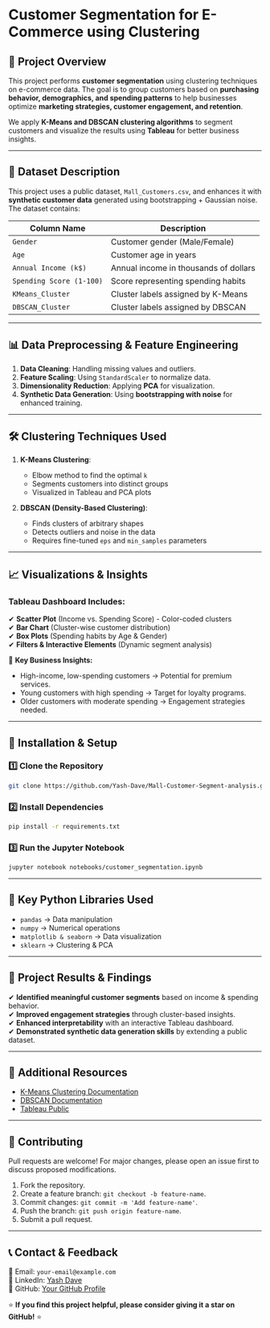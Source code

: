 # **Customer Segmentation for E-Commerce using Clustering**

## **📌 Project Overview**
This project performs **customer segmentation** using clustering techniques on e-commerce data. The goal is to group customers based on **purchasing behavior, demographics, and spending patterns** to help businesses optimize **marketing strategies, customer engagement, and retention**.

We apply **K-Means and DBSCAN clustering algorithms** to segment customers and visualize the results using **Tableau** for better business insights.

---

## **🔹 Dataset Description**
This project uses a public dataset, `Mall_Customers.csv`, and enhances it with **synthetic customer data** generated using bootstrapping + Gaussian noise. The dataset contains:

| Column Name | Description |
|-------------|------------|
| `Gender` | Customer gender (Male/Female) |
| `Age` | Customer age in years |
| `Annual Income (k$)` | Annual income in thousands of dollars |
| `Spending Score (1-100)` | Score representing spending habits |
| `KMeans_Cluster` | Cluster labels assigned by K-Means |
| `DBSCAN_Cluster` | Cluster labels assigned by DBSCAN |

---

## **📊 Data Preprocessing & Feature Engineering**
1. **Data Cleaning**: Handling missing values and outliers.
2. **Feature Scaling**: Using `StandardScaler` to normalize data.
3. **Dimensionality Reduction**: Applying **PCA** for visualization.
4. **Synthetic Data Generation**: Using **bootstrapping with noise** for enhanced training.

---

## **🛠️ Clustering Techniques Used**
1. **K-Means Clustering**:
   - Elbow method to find the optimal `k`
   - Segments customers into distinct groups
   - Visualized in Tableau and PCA plots

2. **DBSCAN (Density-Based Clustering)**:
   - Finds clusters of arbitrary shapes
   - Detects outliers and noise in the data
   - Requires fine-tuned `eps` and `min_samples` parameters

---

## **📈 Visualizations & Insights**
### **Tableau Dashboard Includes:**
✔ **Scatter Plot** (Income vs. Spending Score) - Color-coded clusters  
✔ **Bar Chart** (Cluster-wise customer distribution)  
✔ **Box Plots** (Spending habits by Age & Gender)  
✔ **Filters & Interactive Elements** (Dynamic segment analysis)  

📌 **Key Business Insights:**
- High-income, low-spending customers → Potential for premium services.
- Young customers with high spending → Target for loyalty programs.
- Older customers with moderate spending → Engagement strategies needed.

---

## **🚀 Installation & Setup**
### **1️⃣ Clone the Repository**
```bash
git clone https://github.com/Yash-Dave/Mall-Customer-Segment-analysis.git
```

### **2️⃣ Install Dependencies**
```bash
pip install -r requirements.txt
```

### **3️⃣ Run the Jupyter Notebook**
```bash
jupyter notebook notebooks/customer_segmentation.ipynb
```
---

## **📌 Key Python Libraries Used**
- `pandas` → Data manipulation
- `numpy` → Numerical operations
- `matplotlib & seaborn` → Data visualization
- `sklearn` → Clustering & PCA

---

## **📜 Project Results & Findings**
✔ **Identified meaningful customer segments** based on income & spending behavior.  
✔ **Improved engagement strategies** through cluster-based insights.  
✔ **Enhanced interpretability** with an interactive Tableau dashboard.  
✔ **Demonstrated synthetic data generation skills** by extending a public dataset.  

---

## **🔗 Additional Resources**
- [K-Means Clustering Documentation](https://scikit-learn.org/stable/modules/generated/sklearn.cluster.KMeans.html)
- [DBSCAN Documentation](https://scikit-learn.org/stable/modules/generated/sklearn.cluster.DBSCAN.html)
- [Tableau Public](https://public.tableau.com/)

---

## **🤝 Contributing**
Pull requests are welcome! For major changes, please open an issue first to discuss proposed modifications.

1. Fork the repository.
2. Create a feature branch: `git checkout -b feature-name`.
3. Commit changes: `git commit -m 'Add feature-name'`.
4. Push the branch: `git push origin feature-name`.
5. Submit a pull request.

---

## **📞 Contact & Feedback**
📧 Email: `your-email@example.com`  
🔗 LinkedIn: [Yash Dave](https://www.linkedin.com/in/yashrdave/)  
🐙 GitHub: [Your GitHub Profile](https://github.com/Yash-Dave)  

⭐ **If you find this project helpful, please consider giving it a star on GitHub!** ⭐

